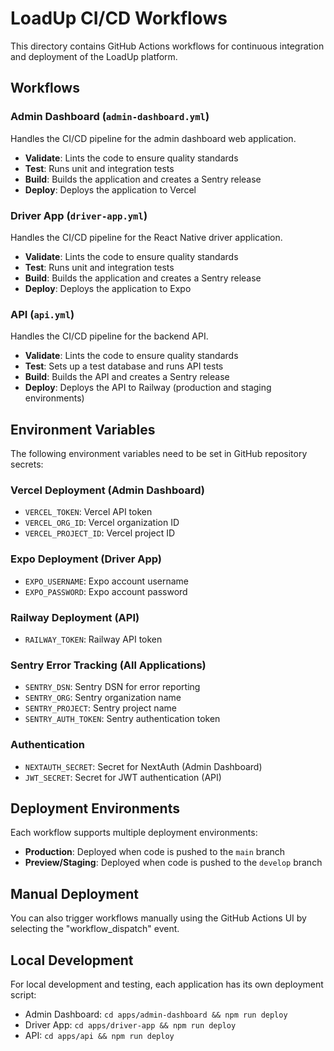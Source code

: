 # LoadUp CI/CD Workflows

This directory contains GitHub Actions workflows for continuous integration and deployment of the LoadUp platform.

## Workflows

### Admin Dashboard (`admin-dashboard.yml`)

Handles the CI/CD pipeline for the admin dashboard web application.

- **Validate**: Lints the code to ensure quality standards
- **Test**: Runs unit and integration tests
- **Build**: Builds the application and creates a Sentry release
- **Deploy**: Deploys the application to Vercel

### Driver App (`driver-app.yml`)

Handles the CI/CD pipeline for the React Native driver application.

- **Validate**: Lints the code to ensure quality standards
- **Test**: Runs unit and integration tests
- **Build**: Builds the application and creates a Sentry release
- **Deploy**: Deploys the application to Expo

### API (`api.yml`)

Handles the CI/CD pipeline for the backend API.

- **Validate**: Lints the code to ensure quality standards
- **Test**: Sets up a test database and runs API tests
- **Build**: Builds the API and creates a Sentry release
- **Deploy**: Deploys the API to Railway (production and staging environments)

## Environment Variables

The following environment variables need to be set in GitHub repository secrets:

### Vercel Deployment (Admin Dashboard)
- `VERCEL_TOKEN`: Vercel API token
- `VERCEL_ORG_ID`: Vercel organization ID
- `VERCEL_PROJECT_ID`: Vercel project ID

### Expo Deployment (Driver App)
- `EXPO_USERNAME`: Expo account username
- `EXPO_PASSWORD`: Expo account password

### Railway Deployment (API)
- `RAILWAY_TOKEN`: Railway API token

### Sentry Error Tracking (All Applications)
- `SENTRY_DSN`: Sentry DSN for error reporting
- `SENTRY_ORG`: Sentry organization name
- `SENTRY_PROJECT`: Sentry project name
- `SENTRY_AUTH_TOKEN`: Sentry authentication token

### Authentication
- `NEXTAUTH_SECRET`: Secret for NextAuth (Admin Dashboard)
- `JWT_SECRET`: Secret for JWT authentication (API)

## Deployment Environments

Each workflow supports multiple deployment environments:

- **Production**: Deployed when code is pushed to the `main` branch
- **Preview/Staging**: Deployed when code is pushed to the `develop` branch

## Manual Deployment

You can also trigger workflows manually using the GitHub Actions UI by selecting the "workflow_dispatch" event.

## Local Development

For local development and testing, each application has its own deployment script:

- Admin Dashboard: `cd apps/admin-dashboard && npm run deploy`
- Driver App: `cd apps/driver-app && npm run deploy`
- API: `cd apps/api && npm run deploy` 